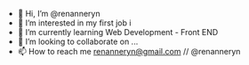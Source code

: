 - 👋 Hi, I’m @renanneryn
- 👀 I’m interested in my first job i
- 🌱 I’m currently learning Web Development - Front END
- 💞️ I’m looking to collaborate on ...
- 📫 How to reach me renanneryn@gmail.com // @renanneryn

<!---
renanneryn/renanneryn is a ✨ special ✨ repository because its `README.md` (this file) appears on your GitHub profile.
You can click the Preview link to take a look at your changes.
--->
